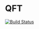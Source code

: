 # QFT

[![Build Status](https://github.com/lcnhb/QFT.jl/actions/workflows/CI.yml/badge.svg?branch=main)](https://github.com/lcnhb/QFT.jl/actions/workflows/CI.yml?query=branch%3Amain)
